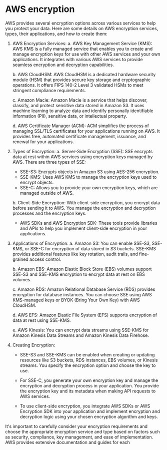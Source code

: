 # AWS encryption

AWS provides several encryption options across various services to help you protect your data. Here are some details on AWS encryption services, types, their applications, and how to create them:

1. AWS Encryption Services:
   a. AWS Key Management Service (KMS): AWS KMS is a fully managed service that enables you to create and manage encryption keys for use with other AWS services and your own applications. It integrates with various AWS services to provide seamless encryption and decryption capabilities.

   b. AWS CloudHSM: AWS CloudHSM is a dedicated hardware security module (HSM) that provides secure key storage and cryptographic operations. It offers FIPS 140-2 Level 3 validated HSMs to meet stringent compliance requirements.

   c. Amazon Macie: Amazon Macie is a service that helps discover, classify, and protect sensitive data stored in Amazon S3. It uses machine learning to analyze data and identify personally identifiable information (PII), sensitive data, or intellectual property.

   d. AWS Certificate Manager (ACM): ACM simplifies the process of managing SSL/TLS certificates for your applications running on AWS. It provides free, automated certificate management, issuance, and renewal for your applications.

2. Types of Encryption:
   a. Server-Side Encryption (SSE): SSE encrypts data at rest within AWS services using encryption keys managed by AWS. There are three types of SSE:

   - SSE-S3: Encrypts objects in Amazon S3 using AES-256 encryption.
   - SSE-KMS: Uses AWS KMS to manage the encryption keys used to encrypt objects.
   - SSE-C: Allows you to provide your own encryption keys, which are managed outside of AWS.

   b. Client-Side Encryption: With client-side encryption, you encrypt data before sending it to AWS. You manage the encryption and decryption processes and the encryption keys.

   - AWS SDKs and AWS Encryption SDK: These tools provide libraries and APIs to help you implement client-side encryption in your applications.

3. Applications of Encryption:
   a. Amazon S3: You can enable SSE-S3, SSE-KMS, or SSE-C for encryption of data stored in S3 buckets. SSE-KMS provides additional features like key rotation, audit trails, and fine-grained access control.

   b. Amazon EBS: Amazon Elastic Block Store (EBS) volumes support SSE-S3 and SSE-KMS encryption to encrypt data at rest on EBS volumes.

   c. Amazon RDS: Amazon Relational Database Service (RDS) provides encryption for database instances. You can choose SSE using AWS KMS-managed keys or BYOK (Bring Your Own Key) with AWS CloudHSM.

   d. AWS EFS: Amazon Elastic File System (EFS) supports encryption of data at rest using SSE-KMS.

   e. AWS Kinesis: You can encrypt data streams using SSE-KMS for Amazon Kinesis Data Streams and Amazon Kinesis Data Firehose.

4. Creating Encryption:

   - SSE-S3 and SSE-KMS can be enabled when creating or updating resources like S3 buckets, RDS instances, EBS volumes, or Kinesis streams. You specify the encryption option and choose the key to use.

   - For SSE-C, you generate your own encryption key and manage the encryption and decryption process in your application. You provide the encryption key and its metadata when making API requests to AWS services.

   - To use client-side encryption, you integrate AWS SDKs or AWS Encryption SDK into your application and implement encryption and decryption logic using your chosen encryption algorithm and keys.

It's important to carefully consider your encryption requirements and choose the appropriate encryption service and type based on factors such as security, compliance, key management, and ease of implementation. AWS provides extensive documentation and guides for each
